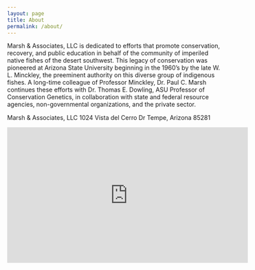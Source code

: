 ```yaml
---
layout: page
title: About
permalink: /about/
---
```

Marsh & Associates, LLC is dedicated to efforts that promote conservation, recovery, and public education in behalf of the community of imperiled native fishes of the desert southwest.  This legacy of conservation was pioneered at Arizona State University beginning in the 1960’s by the late W. L. Minckley, the preeminent authority on this diverse group of indigenous fishes.  A long-time colleague of Professor Minckley, Dr. Paul C. Marsh continues these efforts with Dr. Thomas E. Dowling, ASU Professor of Conservation Genetics, in collaboration with state and federal resource agencies, non-governmental organizations, and the private sector.

Marsh & Associates, LLC
1024 Vista del Cerro Dr
Tempe, Arizona 85281

<iframe width="560" height="315" src="https://www.youtube.com/embed/uvPBfAC16ac?si=DL3lUuux1oh1APYF" title="Razorback Sucker in Lake Mohave" frameborder="0" allow="accelerometer; autoplay; clipboard-write; encrypted-media; gyroscope; picture-in-picture; web-share" referrerpolicy="strict-origin-when-cross-origin" allowfullscreen></iframe>

